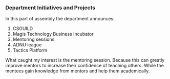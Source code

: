 ### Department Initiatives and Projects

In this part of assembly the department announces:
1. CSGUILD
2. Magis Technology Business Incubator
3. Mentoring sessions
4. ADNU league
5. Tactics Platform

What caught my interest is the mentoring session. Because this can greatly improve mentors to increase their confidence of teaching others. While the mentees gain knowledge from mentors and help them academically.
